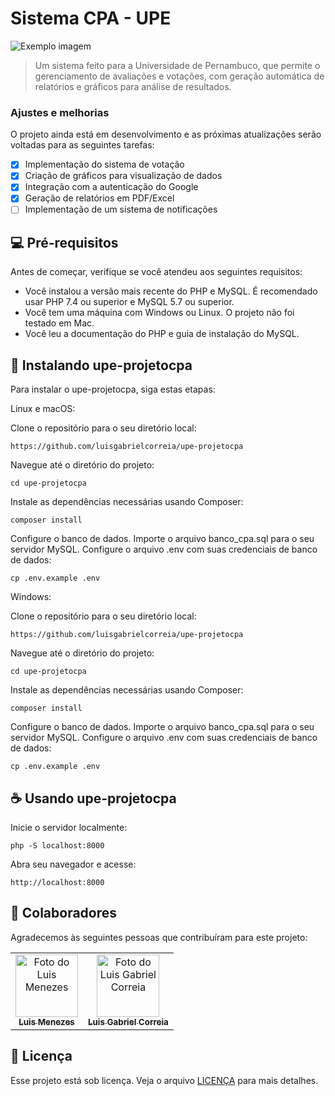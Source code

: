 # Sistema CPA - UPE

<img src="https://imgur.com/a/qTGTBdx" alt="Exemplo imagem">

> Um sistema feito para a Universidade de Pernambuco, que permite o gerenciamento de avaliações e votações, com geração automática de relatórios e gráficos para análise de resultados.

### Ajustes e melhorias

O projeto ainda está em desenvolvimento e as próximas atualizações serão voltadas para as seguintes tarefas:

- [x] Implementação do sistema de votação
- [x] Criação de gráficos para visualização de dados
- [x] Integração com a autenticação do Google
- [x] Geração de relatórios em PDF/Excel
- [ ] Implementação de um sistema de notificações

## 💻 Pré-requisitos

Antes de começar, verifique se você atendeu aos seguintes requisitos:

- Você instalou a versão mais recente do PHP e MySQL. É recomendado usar PHP 7.4 ou superior e MySQL 5.7 ou superior.
- Você tem uma máquina com Windows ou Linux. O projeto não foi testado em Mac.
- Você leu a documentação do PHP e guia de instalação do MySQL.

## 🚀 Instalando upe-projetocpa

Para instalar o upe-projetocpa, siga estas etapas:

Linux e macOS:

Clone o repositório para o seu diretório local:
```
https://github.com/luisgabrielcorreia/upe-projetocpa
```

Navegue até o diretório do projeto:
```
cd upe-projetocpa
```

Instale as dependências necessárias usando Composer:
```
composer install
```

Configure o banco de dados. Importe o arquivo banco_cpa.sql para o seu servidor MySQL.
Configure o arquivo .env com suas credenciais de banco de dados:
```
cp .env.example .env
```

Windows:

Clone o repositório para o seu diretório local:
```
https://github.com/luisgabrielcorreia/upe-projetocpa
```

Navegue até o diretório do projeto:
```
cd upe-projetocpa
```

Instale as dependências necessárias usando Composer:
```
composer install
```

Configure o banco de dados. Importe o arquivo banco_cpa.sql para o seu servidor MySQL.
Configure o arquivo .env com suas credenciais de banco de dados:
```
cp .env.example .env
```

## ☕ Usando upe-projetocpa

Inicie o servidor localmente:

```
php -S localhost:8000
```

Abra seu navegador e acesse:

```
http://localhost:8000
```

## 🤝 Colaboradores

Agradecemos às seguintes pessoas que contribuíram para este projeto:

<table>
  <tr>
    <td align="center">
      <a href="#" title="#">
        <img src="https://www.ecomp.poli.br/wp-content/uploads/2016/07/LuizNova.png" width="100px;" alt="Foto do Luis Menezes"/><br>
        <sub>
          <b>Luis Menezes</b>
        </sub>
      </a>
    </td>
    <td align="center">
      <a href="#" title="#">
        <img src="https://th.bing.com/th/id/OIP._Y-9-Pw-8JxeSFYy3baznAHaFj?rs=1&pid=ImgDetMain" width="100px;" alt="Foto do Luis Gabriel Correia"/><br>
        <sub>
          <b>Luis Gabriel Correia</b>
        </sub>
      </a>
    </td>
  </tr>
</table>

## 📝 Licença

Esse projeto está sob licença. Veja o arquivo [LICENÇA](LICENSE.md) para mais detalhes.
